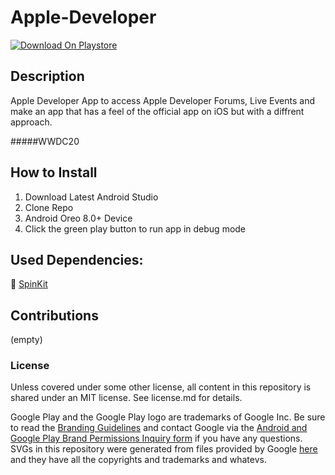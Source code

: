 # Apple-Developer

[![Download On Playstore](http://www.google.com.au/images/nav_logo7.png)](https://github.com/AhmadTakkoush/Apple-Developer/blob/master/google-play-badge.png)

## Description

Apple Developer App to access Apple Developer Forums, Live Events and make an app that has a feel of the official app on iOS but with a diffrent approach.

#####WWDC20

## How to Install

1) Download Latest Android Studio
2) Clone Repo
2) Android Oreo 8.0+ Device
3) Click the green play button to run app in debug mode

## Used Dependencies:
🔮 [SpinKit](https://github.com/ybq/Android-SpinKit)

## Contributions
(empty)

### License

Unless covered under some other license, all content in this repository is shared under an MIT license. See license.md for details.

Google Play and the Google Play logo are trademarks of Google Inc. Be sure to read the [Branding Guidelines](https://developer.android.com/distribute/marketing-tools/brand-guidelines) and contact Google via the [Android and Google Play Brand Permissions Inquiry form](https://support.google.com/contact/partner_brand_approval?visit_id=637282630552674508-1044413625&rd=1) if you have any questions. SVGs in this repository were generated from files provided by Google [here](https://play.google.com/intl/en_us/badges/) and they have all the copyrights and trademarks and whatevs.

